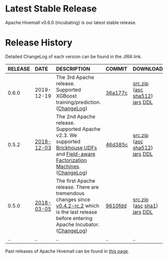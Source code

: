 <!--
  Licensed to the Apache Software Foundation (ASF) under one
  or more contributor license agreements.  See the NOTICE file
  distributed with this work for additional information
  regarding copyright ownership.  The ASF licenses this file
  to you under the Apache License, Version 2.0 (the
  "License"); you may not use this file except in compliance
  with the License.  You may obtain a copy of the License at

    http://www.apache.org/licenses/LICENSE-2.0

  Unless required by applicable law or agreed to in writing,
  software distributed under the License is distributed on an
  "AS IS" BASIS, WITHOUT WARRANTIES OR CONDITIONS OF ANY
  KIND, either express or implied.  See the License for the
  specific language governing permissions and limitations
  under the License.
-->

# Latest Stable Release

Apache Hivemall v0.6.0 (incubating) is our latest stable release.

# Release History

Detailed ChangeLog of each version can be found in the JIRA link.

| RELEASE | DATE | DESCRIPTION | COMMIT | DOWNLOAD |
|:--------|:-----|:------------|:-------|:---------|
| 0.6.0 | 2019-12-19 | The 3rd Apache release. Supported XGBoost training/prediction. ([ChangeLog](http://www.apache.org/dist/incubator/hivemall/0.6.0-incubating/ChangeLog.html)) | [36a177c](https://github.com/apache/incubator-hivemall/tree/v0.6.0-rc1) | [src.zip](http://www.apache.org/dyn/closer.cgi/incubator/hivemall/0.6.0-incubating/hivemall-0.6.0-incubating-source-release.zip)<br/>([asc](http://www.apache.org/dist/incubator/hivemall/0.6.0-incubating/hivemall-0.6.0-incubating-source-release.zip.asc) [sha512](http://www.apache.org/dist/incubator/hivemall/0.6.0-incubating/hivemall-0.6.0-incubating-source-release.zip.sha512))<br/>[jars](https://search.maven.org/search?q=g:org.apache.hivemall%20AND%20v:0.6.0-incubating) [DDL](https://github.com/apache/incubator-hivemall/tree/v0.6.0/resources/ddl)|
| 0.5.2 | [2018-12-03](https://lists.apache.org/thread.html/10155a0749d40eb79fc89814097ce762325cf7993212744117515eba@%3Cdev.hivemall.apache.org%3E) | The 2nd Apache release. Supported Apache v2.3. We supported [Brickhouse UDFs](https://issues.apache.org/jira/browse/HIVEMALL-145) and [Field-aware Factorization Machines](https://issues.apache.org/jira/browse/HIVEMALL-24). ([ChangeLog](http://www.apache.org/dist/incubator/hivemall/0.5.2-incubating/ChangeLog.html)) | [46d385c](https://github.com/apache/incubator-hivemall/commits/tags/v0.5.2) | [src.zip](http://www.apache.org/dyn/closer.cgi/incubator/hivemall/0.5.2-incubating/hivemall-0.5.2-incubating-source-release.zip)<br/>([asc](http://www.apache.org/dist/incubator/hivemall/0.5.2-incubating/hivemall-0.5.2-incubating-source-release.zip.asc) [sha512](http://www.apache.org/dist/incubator/hivemall/0.5.2-incubating/hivemall-0.5.2-incubating-source-release.zip.sha512))<br/>[jars](https://search.maven.org/search?q=g:org.apache.hivemall%20AND%20v:0.5.2-incubating) [DDL](https://github.com/apache/incubator-hivemall/tree/v0.5.2/resources/ddl)|
| 0.5.0 | [2018-03-05](https://markmail.org/thread/imnf6azzxksrbdg4) | The first Apache release. There are tremendous changes since [v0.4.2-rc.2](https://github.com/myui/hivemall/releases/tag/v0.4.2-rc.2) which is the last release before entering Apache Incubator. ([ChangeLog](http://www.apache.org/dist/incubator/hivemall/0.5.0-incubating/ChangeLog.html)) | [9610fdd](https://github.com/apache/incubator-hivemall/commit/9610fdd93628defa735ea8ba23703d0836bbe2f1) | [src.zip](http://www.apache.org/dyn/closer.cgi/incubator/hivemall/0.5.0-incubating/hivemall-0.5.0-incubating-source-release.zip)<br/>([asc](http://www.apache.org/dist/incubator/hivemall/0.5.0-incubating/hivemall-0.5.0-incubating-source-release.zip.asc) [sha1](http://www.apache.org/dist/incubator/hivemall/0.5.0-incubating/hivemall-0.5.0-incubating-source-release.zip.sha1))<br/>[jars](https://search.maven.org/#search%7Cga%7C1%7Cg%3A%22org.apache.hivemall%22%20AND%20v%3A%220.5.0-incubating%22) [DDL](https://github.com/apache/incubator-hivemall/tree/v0.5.0/resources/ddl)|
| .. | .. | .. | .. | .. |

Past releases of Apache Hivemall can be found in [this page](https://github.com/myui/hivemall/releases).
